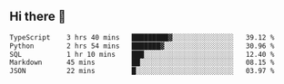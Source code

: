 ## Hi there 👋

<!--
**whirlun/whirlun** is a ✨ _special_ ✨ repository because its `README.md` (this file) appears on your GitHub profile.

Here are some ideas to get you started:

- 🔭 I’m currently working on ...
- 🌱 I’m currently learning ...
- 👯 I’m looking to collaborate on ...
- 🤔 I’m looking for help with ...
- 💬 Ask me about ...
- 📫 How to reach me: ...
- 😄 Pronouns: ...
- ⚡ Fun fact: ...
-->
<!--START_SECTION:waka-->

```txt
TypeScript    3 hrs 40 mins   █████████▓░░░░░░░░░░░░░░░   39.12 %
Python        2 hrs 54 mins   ███████▓░░░░░░░░░░░░░░░░░   30.96 %
SQL           1 hr 10 mins    ███░░░░░░░░░░░░░░░░░░░░░░   12.40 %
Markdown      45 mins         ██░░░░░░░░░░░░░░░░░░░░░░░   08.15 %
JSON          22 mins         █░░░░░░░░░░░░░░░░░░░░░░░░   03.97 %
```

<!--END_SECTION:waka-->
